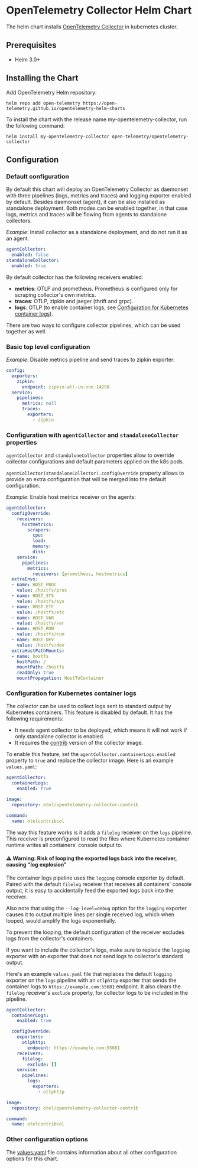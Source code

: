 # OpenTelemetry Collector Helm Chart

The helm chart installs [OpenTelemetry Collector](https://github.com/open-telemetry/opentelemetry-collector)
in kubernetes cluster.

## Prerequisites

- Helm 3.0+

## Installing the Chart

Add OpenTelemetry Helm repository:

```console
helm repo add open-telemetry https://open-telemetry.github.io/opentelemetry-helm-charts
```

To install the chart with the release name my-opentelemetry-collector, run the following command:

```console
helm install my-opentelemetry-collector open-telemetry/opentelemetry-collector
```

## Configuration

### Default configuration

By default this chart will deploy an OpenTelemetry Collector as daemonset with three pipelines (logs, metrics and traces)
and logging exporter enabled by default. Besides daemonset (agent), it can be also installed as standalone deployment.
Both modes can be enabled together, in that case logs, metrics and traces will be flowing from agents to standalone collectors.

*Example*: Install collector as a standalone deployment, and do not run it as an agent.

```yaml
agentCollector:
  enabled: false
standaloneCollector:
  enabled: true
```

By default collector has the following receivers enabled:

- **metrics**: OTLP and prometheus. Prometheus is configured only for scraping collector's own metrics.
- **traces**: OTLP, zipkin and jaeger (thrift and grpc).
- **logs**: OTLP (to enable container logs, see [Configuration for Kubernetes container logs](#configuration-for-kubernetes-container-logs)).

There are two ways to configure collector pipelines, which can be used together as well.

### Basic top level configuration

*Example*: Disable metrics pipeline and send traces to zipkin exporter:

```yaml
config:
  exporters:
    zipkin:
      endpoint: zipkin-all-in-one:14250
  service:
    pipelines:
      metrics: null
      traces:
        exporters:
          - zipkin
```

### Configuration with `agentCollector` and `standaloneCollector` properties

`agentCollector` and `standaloneCollector` properties allow to override collector configurations
and default parameters applied on the k8s pods.

`agentCollector(standaloneCollector).configOverride` property allows to provide an extra
configuration that will be merged into the default configuration.

*Example*: Enable host metrics receiver on the agents:

```yaml
agentCollector:
  configOverride:
    receivers:
      hostmetrics:
        scrapers:
          cpu:
          load:
          memory:
          disk:
    service:
      pipelines:
        metrics:
          receivers: [prometheus, hostmetrics]
  extraEnvs:
  - name: HOST_PROC
    value: /hostfs/proc
  - name: HOST_SYS
    value: /hostfs/sys
  - name: HOST_ETC
    value: /hostfs/etc
  - name: HOST_VAR
    value: /hostfs/var
  - name: HOST_RUN
    value: /hostfs/run
  - name: HOST_DEV
    value: /hostfs/dev
  extraHostPathMounts:
  - name: hostfs
    hostPath: /
    mountPath: /hostfs
    readOnly: true
    mountPropagation: HostToContainer
```

### Configuration for Kubernetes container logs

The collector can be used to collect logs sent to standard output by Kubernetes containers.
This feature is disabled by default. It has the following requirements:

- It needs agent collector to be deployed, which means it will not work if only standalone collector is enabled.
- It requires the [contrib](https://github.com/open-telemetry/opentelemetry-collector-contrib) version
of the collector image.

To enable this feature, set the  `agentCollector.containerLogs.enabled` property to `true` and replace the collector image.
Here is an example `values.yaml`:

```yaml
agentCollector:
  containerLogs:
    enabled: true

image:
  repository: otel/opentelemetry-collector-contrib

command:
  name: otelcontribcol
```

The way this feature works is it adds a `filelog` receiver on the `logs` pipeline. This receiver is preconfigured
to read the files where Kubernetes container runtime writes all containers' console output to.

#### :warning: Warning: Risk of looping the exported logs back into the receiver, causing "log explosion"

The container logs pipeline uses the `logging` console exporter by default.
Paired with the default `filelog` receiver that receives all containers' console output,
it is easy to accidentally feed the exported logs back into the receiver.

Also note that using the `--log-level=debug` option for the `logging` exporter causes it to output
multiple lines per single received log, which when looped, would amplify the logs exponentially.

To prevent the looping, the default configuration of the receiver excludes logs from the collector's containers.

If you want to include the collector's logs, make sure to replace the `logging` exporter
with an exporter that does not send logs to collector's standard output.

Here's an example `values.yaml` file that replaces the default `logging` exporter on the `logs` pipeline
with an `otlphttp` exporter that sends the container logs to `https://example.com:55681` endpoint.
It also clears the `filelog` receiver's `exclude` property, for collector logs to be included in the pipeline.

```yaml
agentCollector:
  containerLogs:
    enabled: true

  configOverride:
    exporters:
      otlphttp:
        endpoint: https://example.com:55681
    receivers:
      filelog:
        exclude: []
    service:
      pipelines:
        logs:
          exporters:
            - otlphttp

image:
  repository: otel/opentelemetry-collector-contrib

command:
  name: otelcontribcol
```

### Other configuration options

The [values.yaml](./values.yaml) file contains information about all other configuration
options for this chart.

